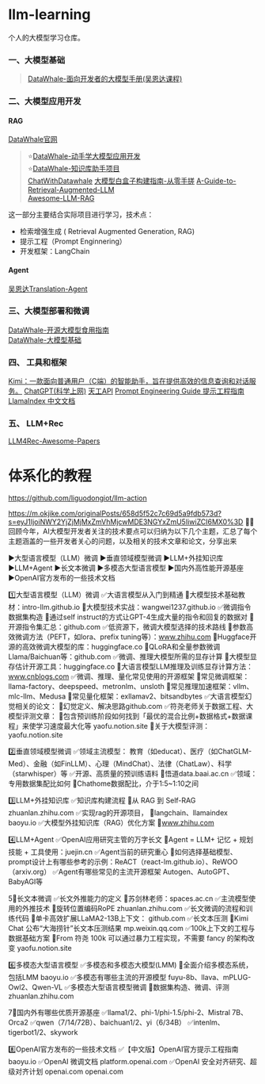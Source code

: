 # llm-learning
个人的大模型学习仓库。

### 一、大模型基础<br>
>[DataWhale-面向开发者的大模型手册(吴恩达课程)](https://github.com/datawhalechina/llm-cookbook)<br>

### 二、大模型应用开发<br>
#### RAG
[DataWhale官网](https://linklearner.com/)
>⭐[DataWhale-动手学大模型应用开发](https://github.com/datawhalechina/llm-universe/tree/main)<br>
>⭐[DataWhale-知识库助⼿项⽬](https://github.com/logan-zou/Chat_with_Datawhale_langchain)<br>
> [ChatWithDatawhale](https://github.com/sanbuphy/ChatWithDatawhale)
> [大模型白盒子构建指南-从零手搓](https://github.com/datawhalechina/tiny-universe)
>[A-Guide-to-Retrieval-Augmented-LLM](https://github.com/Wang-Shuo/A-Guide-to-Retrieval-Augmented-LLM)<br>
>[Awesome-LLM-RAG](https://github.com/jxzhangjhu/Awesome-LLM-RAG)

这一部分主要结合实际项目进行学习，技术点：
+ 检索增强生成 ( Retrieval Augmented Generation, RAG)
+ 提示工程（Prompt Enginnering）
+ 开发框架：LangChain

#### Agent
[吴恩达Translation-Agent](https://github.com/andrewyng/translation-agent/tree/main)

### 三、大模型部署和微调<br>
[DataWhale-开源大模型食用指南](https://github.com/datawhalechina/self-llmn)<br>
[DataWhale-大模型基础](https://github.com/datawhalechina/so-large-lm/tree/main)<br>

### 四、 工具和框架
[Kimi：一款面向普通用户（C端）的智能助手，旨在提供高效的信息查询和对话服务。](https://kimi.moonshot.cn/)
[ChatGPT(科学上网)](https://chat.openai.com/)
[天工API](https://www.tiangong.cn/)
[Prompt Engineering Guide 提示工程指南](https://www.promptingguide.ai/zh)
[LlamaIndex 中文文档](https://llama-index.readthedocs.io/zh/latest/getting_started/installation.html)

### 五、 LLM+Rec
[LLM4Rec-Awesome-Papers](https://github.com/WLiK/LLM4Rec-Awesome-Papers)


# 体系化的教程
https://github.com/liguodongiot/llm-action


https://m.okjike.com/originalPosts/658d5f52c7c69d5a9fdb573d?s=eyJ1IjoiNWY2YjZjMjMxZmVhMjcwMDE3NGYxZmU5IiwiZCI6MX0%3D
👩‍💻回顾今年，AI大模型开发者关注的技术要点可以归纳为以下几个主题，汇总了每个主题涵盖的一些开发者关心的问题，以及相关的技术文章和论文，分享出来

▶️大型语言模型（LLM）微调
▶️垂直领域模型微调
▶️LLM+外挂知识库
▶️LLM+Agent
▶️长文本微调
▶️多模态大型语言模型
▶️国内外高性能开源基座
▶️OpenAI官方发布的一些技术文档

1️⃣大型语言模型（LLM）微调
✅大语言模型从入门到精通
🔗大模型技术基础教材：intro-llm.github.io
🔗大模型技术实战：wangwei1237.github.io
✅微调指令数据集构造
🔗通过self instruct的方式让GPT-4生成大量的指令和回复的数据对
🔗开源指令集汇总：github.com
✅低资源下，微调大模型选择的技术路线
🔗参数高效微调方法（PEFT，如lora、prefix tuning等）：www.zhihu.com
🔗Huggface开源的高效微调大模型的库：huggingface.co
🔗QLoRA和全量参数微调Llama/Baichuan等：github.com
✅微调、推理大模型所需的显存计算
🔗大模型显存估计开源工具：huggingface.co
🔗大语言模型LLM推理及训练显存计算方法：www.cnblogs.com
✅微调、推理、量化常见使用的开源框架
🔗常见微调框架：llama-factory、deepspeed、metronlm、unsloth
🔗常见推理加速框架：vllm、mlc-llm、Medusa
🔗常见量化框架：exllamav2、bitsandbytes
✅大语言模型幻觉相关的论文：
🔗幻觉定义、解决思路github.com
✅符尧老师关于数据工程、大模型评测文章：
🔗包含预训练阶段如何找到「最优的混合比例+数据格式+数据课程」来使学习速度最大化等
yaofu.notion.site
🔗关于大模型评测：yaofu.notion.site

2️⃣垂直领域模型微调
✅领域主流模型：
教育（如educat）、医疗（如ChatGLM-Med）、金融（如FinLLM）、心理（MindChat）、法律（ChatLaw）、科学（starwhisper）等
✅开源、高质量的预训练语料
🔗悟道data.baai.ac.cn
✅领域：专用数据集配比如何
🔗Chathome数据配比，介于1:5~1:10之间

3️⃣LLM+外挂知识库
✅知识库构建流程
🔗从 RAG 到 Self-RAG zhuanlan.zhihu.com
✅实现rag的开源项目，
🔗langchain、llamaindex baoyu.io
✅大模型外挂知识库（RAG）优化方案
🔗www.zhihu.com

4️⃣LLM+Agent
✅OpenAI应用研究主管的万字长文
🔗Agent = LLM+ 记忆 + 规划技能 + 工具使用：juejin.cn
✅Agent当前的研究重心
🔗如何选择基础模型、prompt设计上有哪些参考的示例：ReACT（react-lm.github.io）、ReWOO（arxiv.org）
✅Agent有哪些常见的主流开源框架
Autogen、AutoGPT、BabyAGI等

5⃣️长文本微调
✅长文外推能力的定义
🔗苏剑林老师：spaces.ac.cn
✅主流模型使用的外推技术
🔗旋转位置编码RoPE zhuanlan.zhihu.com
✅长文微调的流程和训练代码
🔗单卡高效扩展LLaMA2-13B上下文： github.com
✅长文本压测
🔗Kimi Chat 公布“大海捞针”长文本压测结果 mp.weixin.qq.com
✅100k上下文的工程与数据基础方案
🔗From 符尧 100k 可以通过暴力工程实现，不需要 fancy 的架构改变 yaofu.notion.site

6️⃣多模态大型语言模型
✅多模态和多模态大模型(LMM)
🔗全面介绍多模态系统，包括LMM baoyu.io
✅多模态有哪些主流的开源模型
fuyu-8b、llava、mPLUG-Owl2、Qwen-VL
✅多模态大型语言模型微调
🔗数据集构造、微调、评测 zhuanlan.zhihu.com

7⃣️国内外有哪些优质开源基座
✅llama1/2、phi-1/phi-1.5/phi-2、Mistral 7B、Orca2
✅qwen（7/14/72B）、baichuan1/2、yi（6/34B）
✅intenlm、tigerbot1/2、skywork

8️⃣OpenAI官方发布的一些技术文档
✅【中文版】OpenAI官方提示工程指南
baoyu.io
✅OpenAI 微调文档
platform.openai.com
✅OpenAI 安全对齐研究、超级对齐计划
openai.com
openai.com